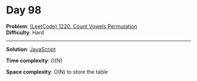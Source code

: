 # Day 98

**Problem**: [(LeetCode) 1220. Count Vowels Permutation](https://leetcode.com/problems/count-vowels-permutation/)  
**Difficulty**: Hard

---

**Solution**: [JavaScript](../solutions/count-vowels-permutation.js)

**Time complexity**: O(N)

**Space complexity**: O(N) to store the table
